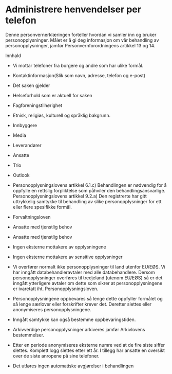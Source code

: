# Administrere henvendelser per telefon

 

Denne personvernerklæringen forteller hvordan vi samler inn og bruker personopplysninger. Målet er å gi deg informasjon om vår behandling av personopplysninger, jamfør Personvernforordningens artikkel 13 og 14.

  

Innhald

*   Vi mottar telefoner fra borgere og andre som har ulike formål.  
    
*   Kontaktinformasjon(Slik som navn, adresse, telefon og e-post)  
    
*   Det saken gjelder  
    
*   Helseforhold som er aktuell for saken  
    
*   Fagforeningstilhørighet  
    
*   Etnisk, religiøs, kulturell og språklig bakgrunn.  
    
*   Innbyggere  
    
*   Media  
    
*   Leverandører  
    
*   Ansatte  
    
*   Trio  
    
*   Outlook  
    
*   Personopplysningslovens artikkel 6.1.c) Behandlingen er nødvendig for å oppfylle en rettslig forpliktelse som påhviler den behandlingsansvarlige. Personopplysningslovens artikkel 9.2.a) Den registrerte har gitt uttrykkelig samtykke til behandling av slike personopplysninger for ett eller flere spesifikke formål.  
    
*   Forvaltningsloven  
    
*   Ansatte med tjenstlig behov  
    
*   Ansatte med tjenstlig behov  
    
*   Ingen eksterne mottakere av opplysningene  
    
*   Ingen eksterne mottakere av sensitive opplysninger  
    
*   Vi overfører normalt ikke personopplysninger til land utenfor EU/EØS. Vi har inngått databehandleravtaler med alle databehandlere. Dersom personopplysninger overføres til tredjeland (utenom EU/EØS) så er det inngått ytterligere avtaler om dette som sikrer at personopplysningene er ivaretatt iht. Personopplysningsloven.  
    
*   Personopplysningene oppbevares så lenge dette oppfyller formålet og så lenge særlover eller forskrifter krever det. Deretter slettes eller anonymiseres personopplysningene.  
    
*   Inngått samtykke kan også bestemme oppbevaringstiden.  
    
*   Arkivverdige personopplysninger arkiveres jamfør Arkivlovens bestemmelser.  
    
*   Etter en periode anonymiseres eksterne numre ved at de fire siste siffer slettes. Komplett logg slettes etter ett år. I tillegg har ansatte en oversikt over de siste anropene på sine telefoner.  
    
*   Det utføres ingen automatiske avgjørelser i behandlingen